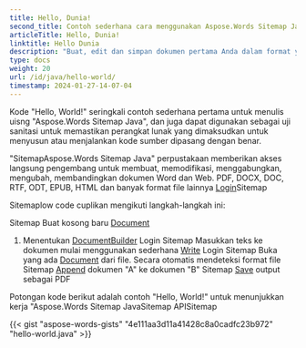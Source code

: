 ```yaml
---
title: Hello, Dunia!
second_title: Contoh sederhana cara menggunakan Aspose.Words Sitemap Java
articleTitle: Hello, Dunia!
linktitle: Hello Dunia
description: "Buat, edit dan simpan dokumen pertama Anda dalam format yang didukung menggunakan Aspose.Words Sitemap Java untuk mengalami kesederhanaan dan kekuasaannya JavaSitemap"
type: docs
weight: 20
url: /id/java/hello-world/
timestamp: 2024-01-27-14-07-04
---
```


Kode "Hello, World!" seringkali contoh sederhana pertama untuk menulis uisng "Aspose.Words Sitemap Java", dan juga dapat digunakan sebagai uji sanitasi untuk memastikan perangkat lunak yang dimaksudkan untuk menyusun atau menjalankan kode sumber dipasang dengan benar.

"SitemapAspose.Words Sitemap Java" perpustakaan memberikan akses langsung pengembang untuk membuat, memodifikasi, menggabungkan, mengubah, membandingkan dokumen Word dan Web. PDF, DOCX, DOC, RTF, ODT, EPUB, HTML dan banyak format file lainnya [Login](/words/id/java/supported-document-formats/)Sitemap

Sitemaplow code cuplikan mengikuti langkah-langkah ini:

Sitemap Buat kosong baru [Document](https://reference.aspose.com/words/java/com.aspose.words/document/)
1. Menentukan [DocumentBuilder](https://reference.aspose.com/words/java/com.aspose.words/documentbuilder/) Login
Sitemap Masukkan teks ke dokumen mulai menggunakan sederhana [Write](https://reference.aspose.com/words/java/com.aspose.words/documentbuilder/#write-java.lang.String) Login
Sitemap Buka yang ada [Document](https://reference.aspose.com/words/java/com.aspose.words/document/#Document-java.lang.String) dari file. Secara otomatis mendeteksi format file
Sitemap [Append](https://reference.aspose.com/words/java/com.aspose.words/document/#appendDocument-com.aspose.words.Document-int) dokumen "A" ke dokumen "B"
Sitemap [Save](https://reference.aspose.com/words/java/com.aspose.words/document/#save-java.lang.String) output sebagai PDF

Potongan kode berikut adalah contoh "Hello, World!" untuk menunjukkan kerja "Aspose.Words Sitemap JavaSitemap APISitemap

{{< gist "aspose-words-gists" "4e111aa3d11a41428c8a0cadfc23b972" "hello-world.java" >}}
